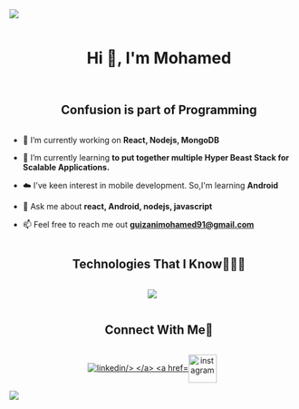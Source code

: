 <!--horizontal divider(gradiant)-->
<img src="https://user-images.githubusercontent.com/73097560/115834477-dbab4500-a447-11eb-908a-139a6edaec5c.gif">

<!--h1 without bottom border-->
<div id="user-content-toc">
  <ul align="center">
    <summary><h1 style="display: inline-block">Hi 👋, I'm Mohamed</h1></summary>
  </ul>
</div>



<!--h2 without bottom border-->
<div id="user-content-toc">
  <ul align="center">
    <summary><h2 style="display: inline-block">Confusion is part of Programming</h2></summary>
  </ul>
</div>


<!--Intro start-->
- 🔭 I’m currently working on **React, Nodejs, MongoDB**

- 🌱 I’m currently learning **to put together multiple Hyper Beast Stack for Scalable Applications.**

- ☁️ I've keen interest in mobile development. So,I'm learning **Android**

- 💬 Ask me about **react, Android, nodejs, javascript**

- 📫 Feel free to reach me out **guizanimohamed91@gmail.com**



<!--h1 without bottom border-->
<div id="user-content-toc">
  <ul align="center">
    <summary><h2 style="display: inline-block">Technologies That I Know👨🏻‍💻</h2></summary>
  </ul>
</div>
<!--tech stack icons-->
<p align="center">
  <a href="https://skillicons.dev">
    <img src="https://skillicons.dev/icons?i=git,css,discord,express,figma,github,html,java,js,linux,materialui,mysql,nodejs,postman,py,react,tailwind,ts,vscode&perline=14" />
  </a>
</p>


<!-- Connect with me -->
<!--h2 without bottom border-->
<div id="user-content-toc">
  <ul align="center">
    <summary><h2 style="display: inline-block">Connect With Me🤝</h2></summary>
  </ul>
</div>

<!--icons and links-->
<p align="center">
<a href="www.linkedin.com/in/mohamed-guizani-4a335533b" target="blank">
<img src="https://github.com/gauravghongde/social-icons/blob/master/PNG/Color/LinkedIN.png?raw=true" alt="linkedin/>
</a>
<a href="https://www.facebook.com/profile.php?id=61552064156735" target="blank"><img align="center" src="https://github.com/gauravghongde/social-icons/blob/master/PNG/Color/Facebook.png?raw=true" alt="instagram" height="50" width="50" /></a>

  
</p>


<!--horizontal divider(gradiant)-->
<img src="https://user-images.githubusercontent.com/73097560/115834477-dbab4500-a447-11eb-908a-139a6edaec5c.gif">

